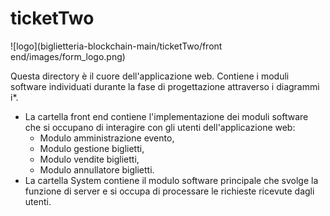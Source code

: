 # ticketTwo

![logo](biglietteria-blockchain-main/ticketTwo/front end/images/form_logo.png)

Questa directory è il cuore dell'applicazione web. Contiene i moduli software individuati durante la fase di progettazione attraverso i diagrammi i*.

- La cartella front end contiene l'implementazione dei moduli software che si occupano di interagire con gli utenti dell'applicazione web:
  - Modulo amministrazione evento,
  - Modulo gestione biglietti,
  - Modulo vendite biglietti,
  - Modulo annullatore biglietti.
- La cartella System contiene il modulo software principale che svolge la funzione di server e si occupa di processare le richieste ricevute dagli utenti.
